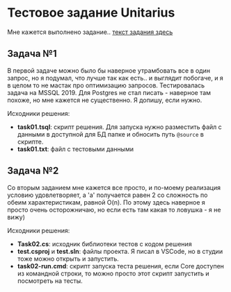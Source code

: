 # Тестовое задание Unitarius

Мне кажется выполнено задание.. [текст задания здесь](desc.docx)  

## Задача №1

В первой задаче можно было бы наверное утрамбовать все в один запрос, но я подумал, что лучше так как есть.. и выглядит побогаче, и я в целом то не мастак про оптимизацию запросов. Тестировалась задача на MSSQL 2019. Для Postgres не стал писать - наверное там похоже, но мне кажется не существенно. Я допишу, если нужно.  

Исходники решения:
- __task01.tsql__: скрипт решения. Для запуска нужно разместить файл с данными в доступной для БД папке и обносить путь `@source` в скрипте.
- __task01.txt__: файл с тестовыми данными

## Задача №2

Со вторым заданием мне кажется все просто, и по-моему реализация условию удовлетворяет, а 'а' получается равен 2 со сложность по обеим характеристикам, равной O(n). По этому здесь наверное я просто очень осторожничаю, но если есть там какая то ловушка - я не вижу)  

Исходники решения:
- __Task02.cs__: исходник библиотеки тестов с кодом решения
- __test.csproj__ и __test.sln__: файлы проекта. Я писал в VSCode, но в студии тоже можно открыть и запустить.
- __task02-run.cmd__: скрипт запуска теста решения, если Core доступен из командной строки, то можно просто этот скрипт запустить и посмотреть на тесты.
